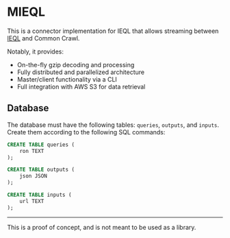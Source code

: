 # MIEQL

This is a connector implementation for IEQL that allows streaming between [IEQL](https://github.com/milesmcc/ieql) and Common Crawl.

Notably, it provides:

* On-the-fly gzip decoding and processing
* Fully distributed and parallelized architecture
* Master/client functionality via a CLI
* Full integration with AWS S3 for data retrieval

## Database

The database must have the following tables: `queries`, `outputs`, and `inputs`. Create them according to the following SQL commands:

```sql
CREATE TABLE queries (
    ron TEXT
);

CREATE TABLE outputs (
    json JSON
);

CREATE TABLE inputs (
    url TEXT
);
```

---

This is a proof of concept, and is not meant to be used as a library.